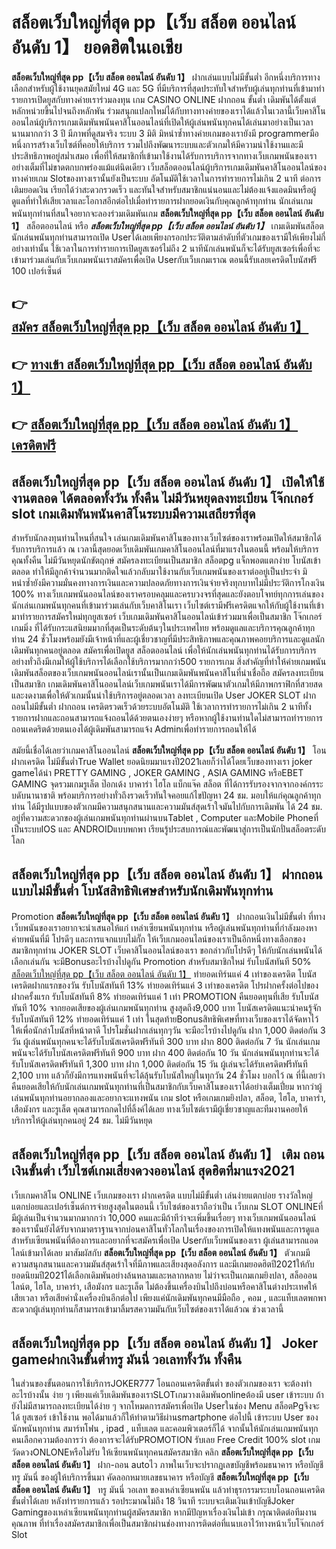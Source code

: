 # สล็อตเว็บใหญ่ที่สุด pp【เว็บ สล็อต ออนไลน์ อันดับ 1】  ยอดฮิตในเอเชีย 

**สล็อตเว็บใหญ่ที่สุด pp【เว็บ สล็อต ออนไลน์ อันดับ 1】** ฝากเล่นแบบไม่มีขั้นต่ำ  อีกหนึ่งบริการทางเลือกสำหรับผู้ใช้งานยุคสมัยใหม่ 4G และ 5G ที่มีบริการที่สุดประทับใจสำหรับผู้เล่นทุกท่านที่เข้ามาทำรายการเปิดยูสกับทางค่ายเราร่วมลงทุน เกม CASINO ONLINE ฝากถอน ขั้นต่ำ เดิมพันได้ตั้งแต่ หลักหน่วยขึ้นไปจนถึงหลักพัน ร่วมสนุกแปลกใหม่ได้กับทางทางค่ายของเราได้แล้วในเวลานี้เว็บคาสิโนออนไลน์ผู้บริการเกมเดิมพันพนันคาสิโนออนไลน์ที่เปิดให้ผู้เล่นพนันทุกคนได้เล่นมาอย่างเป็นเวลานานมากกว่า 3 ปี มีภาพที่ดูสมจริง ระบบ 3 มิติ
มิหนำซ้ำทางค่ายเกมของเรายังมี programmerมือหนึ่งการสร้างเว็บไซต์ที่คอยให้บริการ  รวมไปถึงพัฒนาระบบและตัวเกมให้มีความน่าใช้งานและมีประสิทธิภาพอยู่สม่ำเสมอ เพื่อที่ให้สมาชิกที่เข้ามาใช้งานได้รับการบริการจากทางเว็บเกมพนันของเราอย่างเต็มที่ไม่ขาดตกบกพร่องแม้แต่นิดเดียว เว็บสล็อตออนไลน์ผู้บริการเกมเดิมพันคาสิโนออนไลน์ของทางค่ายเกม Slotของทางเรานั้นยังเป็นระบบ อัตโนมัติใช้เวลาในการทำรายการไม่เกิน 2 นาที ต่อการเติมยอดเงิน เรียกได้ว่าสะดวกรวดเร็ว และทันใจสำหรับสมาชิกแน่นอนและไม่ต้องแจ้งแอดมินหรือผู้ดูแลที่ทำให้เสียเวลาและโอกาสอีกต่อไปเมื่อทำรายการฝากยอดเงินกับคุณลูกค้าทุกท่าน
นักเล่นเกมพนันทุกท่านที่สนใจอยากจะลองร่วมเดิมพันเกม **สล็อตเว็บใหญ่ที่สุด pp【เว็บ สล็อต ออนไลน์ อันดับ 1】** สล็อตออนไลน์ หรือ ***สล็อตเว็บใหญ่ที่สุด pp【เว็บ สล็อต ออนไลน์ อันดับ 1】*** เกมเดิมพันสล็อตนักเล่นพนันทุกท่านสามารถเปิด Userได้เลยเพียงกรอกประวัติตามลำดับที่ตัวเกมของเรามีให้เพียงไม่กี่อย่างเท่านั้น ใช้เวลาในการทำรายการเปิดยูสเซอร์ไม่ถึง 2 นาทีนักเล่นพนันก็จะได้รับยูสเซอร์เพื่อที่จะเข้ามาร่วมเล่นกับเว็บเกมพนันเราสมัครเพื่อเปิด Userกับเว็บเกมเราณ ตอนนี้รับเลยเครดิตโบนัสฟรี 100 เปอร์เซ็นต์ 

## 👉 [สมัคร สล็อตเว็บใหญ่ที่สุด pp【เว็บ สล็อต ออนไลน์ อันดับ 1】](https://archa888.com/)
## 👉 [ทางเข้า สล็อตเว็บใหญ่ที่สุด pp【เว็บ สล็อต ออนไลน์ อันดับ 1】](https://archa888.com/)
## 👉 [สล็อตเว็บใหญ่ที่สุด pp【เว็บ สล็อต ออนไลน์ อันดับ 1】 เครดิตฟรี](https://archa888.com/)

## สล็อตเว็บใหญ่ที่สุด pp【เว็บ สล็อต ออนไลน์ อันดับ 1】 เปิดให้ใช้งานตลอด ได้ตลอดทั้งวัน ทั้งคืน ไม่มีวันหยุดลงทะเบียน โจ๊กเกอร์ slot เกมเดิมพันพนันคาสิโนระบบมีความเสถียรที่สุด 

สำหรับนักลงทุนท่านไหนที่สนใจ เล่นเกมเดิมพันคาสิโนของทางเว็บไซต์ของเราพร้อมเปิดให้สมาชิกได้รับการบริการแล้ว ณ เวลานี้สุดยอดเว็บเดิมพันเกมคาสิโนออนไลน์ที่มาแรงในตอนนี้ พร้อมให้บริการคุณทั้งคืน ไม่มีวันหยุดนักขัตฤกษ์ สมัครลงทะเบียนเป็นสมาชิก สล็อตpg แจ็กพอตแตกง่าย โบนัสเข้าตลอด ทำให้มีลูกค้าจำนวนมากติดใจแล้วกลับมาใช้งานกับเว็บเกมพนันของเราต่ออยู่เป็นประจำ มิหนำซ้ำยังมีความมั่นคงทางการเงินและความปลอดภัยทางการเงินจ่ายจริงทุกบาทไม่มีประวัติการโกงเงิน 100% ทางเว็บเกมพนันออนไลน์ของเราครอบคลุมและครบวงจรที่สุดและยังตอบโจทย์ทุกการเล่นของนักเล่นเกมพนันทุกคนที่เข้ามาร่วมเล่นกับเว็บคาสิโนเรา
เว็บไซต์เรามีฟรีเครดิตแจกให้กับผู้ใช้งานที่เข้ามาทำรายการสมัครใหม่ทุกยูสเซอร์ เว็บเกมเดิมพันคาสิโนออนไลน์เข้าร่วมมาเพื่อเป็นสมาชิก โจ๊กเกอร์เกมมิ่ง ที่ได้รับกระแสนิยมมากที่สุดเป็นระดับต้นๆในประเทศไทย พร้อมดูแลและบริการคุณลูกค้าทุกท่าน 24 ชั่วโมงพร้อมยังมีเจ้าหน้าที่และผู้เชี่ยวชาญที่มีประสิทธิภาพและคุณภาพคอยบริการและดูแลนักเดิมพันทุกคนอยู่ตลอด สมัครเพื่อเปิดยูส สล็อตออนไลน์ เพื่อให้นักเล่นพนันทุกท่านได้รับการบริการอย่างทั่วถึงมีเกมให้ผู้ใช้บริการได้เลือกใช้บริการมากกว่า500 รายการเกม
สิ่งสำคัญที่ทำให้ค่ายเกมพนันเดิมพันสล็อตของเว็บเกมพนันออนไลน์เรานั้นเป็นเกมเดิมพันพนันคาสิโนที่น่าเชื่อถือ สมัครลงทะเบียนเป็นสมาชิก  เกมเดิมพันคาสิโนออนไลน์เว็บเกมพนันเราได้มีการพัฒนาตัวเกมให้มีภาพกราฟิกที่สวยสดและงดงามเพื่อให้ตัวเกมนั้นน่าใช้บริการอยู่ตลอดเวลา ลงทะเบียนเปิด User JOKER SLOT ฝากถอนไม่มีขั้นต่ำ ฝากถอน เครดิตรวดเร็วด้วยระบบอัตโนมัติ ใช้เวลาการทำรายการไม่เกิน 2 นาทีทั้งรายการฝากและถอนสามารถแจ้งถอนได้ด้วยตนเองง่ายๆ หรือหากผู้ใช้งานท่านใดไม่สามารถทำรายการถอนเคดริตด้วยตนเองได้ผู้เดิมพันสามารถแจ้ง Adminเพื่อทำรายการถอนให้ได้

สมัยนี้เชื่อได้เลยว่าเกมคาสิโนออนไลน์ **สล็อตเว็บใหญ่ที่สุด pp【เว็บ สล็อต ออนไลน์ อันดับ 1】** โอนฝากเครดิต ไม่มีขั้นต่ำTrue Wallet ยอดนิยมมาแรงปี2021เลยก็ว่าได้โดยเว็บของทางเรา joker gameได้นำ PRETTY GAMING , JOKER GAMING , ASIA GAMING หรือEBET GAMING จุดรวมเกมรูเล็ต  ป๊อกเด้ง บาคาร่า ไฮโล แบ็กแจ๊ค สล็อต ที่ได้การรับรองจากจากองค์กรระบดับนานาชาติ พร้อมบริการอย่างทั่วถึงรวดเร็วทันใจคอยแก้ไขปัญหา 24 ชม. มอบให้แก่คุณลูกค้าทุกท่าน ได้มีรูปแบบของตัวเกมมีความสนุกสนานและความมันส์สุดเร้าใจมันไปกับการเดิมพัน ได้ 24 ชม. อยู่ที่ความสะดวกของผู้เล่นเกมพนันทุกท่านผ่านบนTablet , Computer และMobile Phoneที่เป็นระบบIOS และ ANDROIDแบบพกพา เรียนรู้ประสบการณ์และพัฒนาสู่การเป็นนักปั่นสล็อตระดับโลก

## สล็อตเว็บใหญ่ที่สุด pp【เว็บ สล็อต ออนไลน์ อันดับ 1】 ฝากถอนแบบไม่มีขั้นต่ำ โบนัสสิทธิพิเศษสำหรับนักเดิมพันทุกท่าน

 Promotion  **สล็อตเว็บใหญ่ที่สุด pp【เว็บ สล็อต ออนไลน์ อันดับ 1】** ฝากถอนเงินไม่มีขั้นต่ำ ที่ทางเว็บพนันของเราอยากจะนำเสนอให้แก่  เหล่าเซียนพนันทุกท่าน หรือผู้เล่นพนันทุกท่านที่กำลังมองหาค่ายพนันที่มี โปรดีๆ และการแจกแบบไม่กั๊ก ให้เว็บเกมออนไลน์ของเราเป็นอีกหนึ่งทางเลือกของสมาชิกทุกท่าน JOKER SLOT เว็บคาสิโนออนไลน์ของเรา ขอกล่าวกับโปรดีๆ ให้กับนักเล่นพนันได้เลือกเล่นกัน จะมีBonusอะไรบ้างไปดูกัน
 Promotion สำหรับสมาชิกใหม่ รับโบนัสทันที 50% [สล็อตเว็บใหญ่ที่สุด pp【เว็บ สล็อต ออนไลน์ อันดับ 1】](https://archa888.com/) ทำยอดเทิร์นแค่ 4 เท่าของเครดิต
โบนัสเครดิตฝากแรกของวัน รับโบนัสทันที 13% ทำยอดเทิร์นแค่ 3 เท่าของเครดิต
โปรฝากครั้งต่อไปของฝากครั้งแรก รับโบนัสทันที 8% ทำยอดเทิร์นแค่ 1 เท่า
 PROMOTION คืนยอดทุนที่เสีย รับโบนัสทันที 10% จากยอดเสียของผู้เล่นเกมพนันทุกท่าน สูงสุดถึง9,000 บาท
โบนัสเครดิตแนะนำคนรู้จัก รับโบนัสทันที 12% ทำยอดเทิร์นแค่ 1 เท่า
ในสุดท้ายBonusสิทธิพิเศษที่ทางเว็บของเราได้จัดหาไว้ให้เพื่อนักล่าโบนัสที่หน้าตาดี โปรโมชั่นฝากเล่นทุกๆวัน จะมีอะไรบ้างไปดูกัน
ฝาก 1,000 ติดต่อกัน 3 วัน ผู้เล่นพนันทุกคนจะได้รับโบนัสเครดิตฟรีทันที 300 บาท
ฝาก 800 ติดต่อกัน 7 วัน นักเล่นเกมพนันจะได้รับโบนัสเครดิตฟรีทันที 900 บาท
ฝาก 400 ติดต่อกัน 10 วัน นักเล่นพนันทุกท่านจะได้รับโบนัสเครดิตฟรีทันที 1,300 บาท
ฝาก 1,000 ติดต่อกัน 15 วัน ผู้เล่นจะได้รับเครดิตฟรีทันที 2,100 บาท
แล้วก็ยังมีการแทงพนันที่จะได้ลุ้นรับโบนัสใหญ่ในทุกวัน 24 ชั่วโมง บอกไว้ ณ ที่นี้เลยว่าคืนยอดเสียให้กับนักเล่นเกมพนันทุกท่านที่เป็นสมาชิกกับเว็บคาสิโนของเราได้อย่างเต็มเปี่ยม หากว่าผู้เล่นพนันทุกท่านอยากลองและอยากจะแทงพนัน เกม slot  หรือเกมเกมยิงปลา, สล็อต, ไฮโล, บาคาร่า, เสือมังกร และรูเล็ต คุณสามารถกดไปที่ลิ้งค์ได้เลย ทางเว็บไซต์เรามีผู้เชี่ยวชาญและทีมงานคอยให้บริการให้ผู้เล่นทุกคนอยู่ 24 ชม. ไม่มีวันหยุด

## สล็อตเว็บใหญ่ที่สุด pp【เว็บ สล็อต ออนไลน์ อันดับ 1】 เติม ถอนเงินขั้นต่ำ  เว็บไซต์เกมเสี่ยงดวงออนไลน์ สุดฮิตที่มาแรง2021

เว็บเกมคาสิโน ONLINE เว็บเกมของเรา ฝากเครดิต แบบไม่มีขั้นต่ำ เล่นง่ายแตกบ่อย รางวัลใหญ่แตกบ่อยและเปอร์เซ็นต์การจ่ายสูงสุดในตอนนี้ เว็บไซต์ของเราถือว่าเป็น เว็บเกม SLOT ONLINEที่มีผู้เล่นเป็นจำนวนมากมากกว่า 10,000 คนและมีถ้าทีว่าจะเพิ่มขึ้นเรื่อยๆ ทางเว็บเกมพนันออนไลน์ของเรานั้นยังได้รับจากมาตราฐานจากบ่อนคาสิโนทั่วโลกในเรื่องของการเปิดให้แทงพนันและการดูแล สำหรับเซียนพนันที่ต้องการและอยากที่จะสมัครเพื่อเปิด Userกับเว็บพนันของเรา ผู้เล่นสามารถแอดไลน์เข้ามาได้เลย
	มาสัมผัสกับ **สล็อตเว็บใหญ่ที่สุด pp【เว็บ สล็อต ออนไลน์ อันดับ 1】** ตัวเกมมีความสนุกสนานและความมันส์สุดเร้าใจที่มีภาพและเสียงสุดอลังการ และมีเกมยอดฮิตปี2021ให้กับยอดนิยมปี2021ได้เลือกเดิมพันอย่างล้นหลามและหลากหลาย  ไม่ว่าจะเป็นเกมเกมยิงปลา, สล็อออนไลน์ต, ไฮโล, บาคาร่า, เสือมังกร และรูเล็ต ไม่ต้องขึ้นเครื่องบินไปถึงบ่อนหรือคาสิโนต่างประเทศให้เสียเวลา หรือเสียค่านั่งเครื่องบินอีกต่อไป เพียงแค่นักเดิมพันทุกคนมีมือถือ , คอม , และแท็บเลตพกพาสะดวกผู้เล่นทุกท่านก็สามารถเข้ามาลิ้มรสความมันกับเว็บไซต์ของเราได้แล้วณ ช่วงเวลานี้

## สล็อตเว็บใหญ่ที่สุด pp【เว็บ สล็อต ออนไลน์ อันดับ 1】 Joker gameฝากเงินขั้นต่ำทรู มันนี่ วอเลททั้งวัน ทั้งคืน

ในส่วนของขั้นตอนการใช้บริการJOKER777 โอนถอนเครดิตขั้นต่ำ ของตัวเกมของเรา จะต้องทำอะไรบ้างนั้น ง่าย ๆ เพียงแค่เว็บเดิมพันของเราSLOTเกมวางเดิมพันonlineต้องมี user เข้าระบบ ถ้ายังไม่มีสามารถลงทะเบียนได้ง่าย ๆ จากโหมดการสมัครเพื่อเปิด Userในช่อง Menu สล็อตPgจึงจะได้ ยูสเซอร์ เข้าใช้งาน พอได้มาแล้วก็ให้ทำตามวิธีผ่านsmartphone ต่อไปนี้
เข้าระบบ User  ของนักพนันทุกท่าน สมาร์ทโฟน , ipad , แท็บเลต และคอมพิวเตอร์ก็ได้
จากนั้นให้นักเล่นเกมพนันทุกคนเลือกความต้องการว่า ต้องการจะได้รับPROMOTION รับเลย Free Credit 100% slot เกมวัดดวงONLONEหรือไม่รับ
ให้เซียนพนันทุกคนสมัครสมาชิก คลิก **สล็อตเว็บใหญ่ที่สุด pp【เว็บ สล็อต ออนไลน์ อันดับ 1】** ฝาก-ถอน autoไว ภาพในเว็บจะปรากฏเลขบัญชีพร้อมธนาคาร หรือบัญชี ทรู มันนี่ ของผู้ให้บริการขึ้นมา
คัดลอกหมายเลขธนาคาร หรือบัญชี **สล็อตเว็บใหญ่ที่สุด pp【เว็บ สล็อต ออนไลน์ อันดับ 1】** ทรู มันนี่ วอเลท ของเหล่าเซียนพนัน แล้วทำธุรกรรมระบบโอนถอนเครดิตขั้นต่ำได้เลย
หลังทำรายการแล้ว รอประมาณไม่ถึง 18 วินาที ระบบจะเติมเงินเข้าบัญชีJoker Gamingของเหล่าเซียนพนันทุกท่านผู้สมัครสมาชิก
หากมีปัญหาเรื่องเงินไม่เข้า กรุณาติดต่อทีมงานคุณภาพ ที่ทำเรื่องสมัครสมาชิกเพื่อเป็นสมาชิกผ่านช่องทางการติดต่อที่แนบเอาไว้ทางหน้าเว็บโจ๊กเกอร์ Slot


